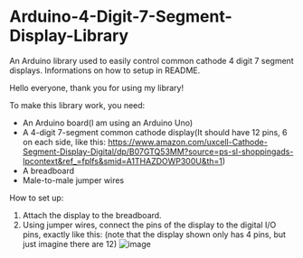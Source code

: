 # Arduino-4-Digit-7-Segment-Display-Library
An Arduino library used to easily control common cathode 4 digit 7 segment displays. Informations on how to setup in README.

Hello everyone, thank you for using my library!

To make this library work, you need:
- An Arduino board(I am using an Arduino Uno)
- A 4-digit 7-segment common cathode display(It should have 12 pins, 6 on each side, like this: https://www.amazon.com/uxcell-Cathode-Segment-Display-Digital/dp/B07GTQ53MM?source=ps-sl-shoppingads-lpcontext&ref_=fplfs&smid=A1THAZDOWP300U&th=1)
- A breadboard
- Male-to-male jumper wires

How to set up:
1. Attach the display to the breadboard.
2. Using jumper wires, connect the pins of the display to the digital I/O pins, exactly like this: (note that the display shown only has 4 pins, but just imagine there are 12) ![image](https://github.com/ThePcCreator/Arduino-4-Digit-7-Segment-Display-Library/assets/152657248/422e5e45-5e22-4619-8df5-4189f6da6eca)
